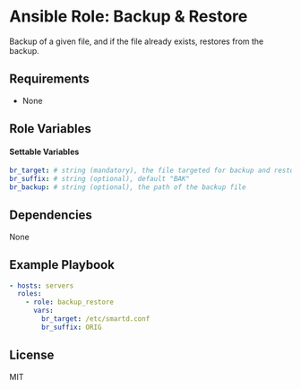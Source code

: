 # Ansible Role: Backup & Restore

Backup of a given file, and if the file already exists, restores from the backup.

## Requirements

- None

## Role Variables

#### Settable Variables
```yaml
br_target: # string (mandatory), the file targeted for backup and restoration
br_suffix: # string (optional), default "BAK"
br_backup: # string (optional), the path of the backup file
```

## Dependencies

None

## Example Playbook
```yaml
- hosts: servers
  roles:
    - role: backup_restore
      vars:
        br_target: /etc/smartd.conf
        br_suffix: ORIG
```

## License

MIT
